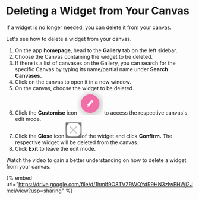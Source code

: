 # Deleting a Widget from Your Canvas

If a widget is no longer needed, you can delete it from your canvas.

Let's see how to delete a widget from your canvas.

1. On the app **homepage**, head to the **Gallery** tab on the left sidebar.
2. Choose the Canvas containing the widget to be deleted.
3. If there is a list of canvases on the Gallery, you can search for the specific Canvas by typing its name/partial name under **Search Canvases.**
4. Click on the canvas to open it in a new window.
5. On the canvas, choose the widget to be deleted.
6. Click the **Customise** icon![](<../.gitbook/assets/Customise icon.png>) to access the respective canvas's edit mode.
7. Click the **Close** icon ![](<../.gitbook/assets/Close icon.png>)of the widget and click **Confirm.** The respective widget will be deleted from the canvas.
8. Click **Exit** to leave the edit mode.

Watch the video to gain a better understanding on how to delete a widget from your canvas.

{% embed url="https://drive.google.com/file/d/1hmlf9O8TVZRWQYdR9HN3zIwFHWj2Jmci/view?usp=sharing" %}
